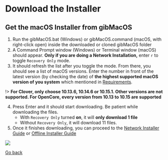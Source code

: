 # Download the Installer

## Get the macOS Installer from gibMacOS

1. Run the gibMacOS.bat \(Windows\) or gibMacOS.command \(macOS, with right-click open\) inside the downloaded or cloned gibMacOS folder
2. A Command Prompt window \(Windows\) or Terminal window \(macOS\) should appear. **Only if you are doing a Network Installation,** enter `r` to toggle `Recovery Only` mode.
3. It should refresh the list after you toggle the mode. From there, you should see a list of macOS versions. Enter the number in front of the latest version \(by checking the date\) of **the highest supported macOS version of you system** which mentioned in [Requirements](../get-started/prerequisites/#requirements).

!> **For Clover, only choose 10.13.6, 10.14.6 or 10.15.1. Other versions are not supported. For OpenCore, every version from 10.13 to 10.15 are supported**

4. Press Enter and it should start downloading. Be patient while downloading the files.
    - With `Recovery Only` turned **on**, it will **only download 1 file**
    - Without `Recovery Only`, it will download 11 files.
5. Once it finishes downloading, you can proceed to the [Network Installer Guide](../network-installer-guide/network/) or [Offline Installer Guide](../offline-installer-guide/offline-part-1/)


![](../_images/gibmacos-macos-1.gif)

<a href="#" onclick="window.history.back()">Go back</a>